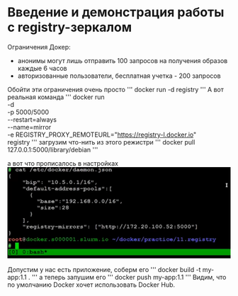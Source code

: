 # Введение и демонстрация работы с registry-зеркалом

Ограничения Докер:
- анонимы могут лишь отправить 100 запросов на получения образов каждые 6 часов
- авторизованные пользователи, бесплатная учетка - 200 запросов

Обойти эти ограничения очень просто
'''
docker run -d registry
'''
А вот реальная команда
'''
docker run \
    -d \
    -p 5000/5000 \
    --restart=always \
    --name=mirror \
    -e REGISTRY_PROXY_REMOTEURL="https://registry-l.docker.io" \
    registry
'''
загрузим что-нить из этого режистри
'''
docker pull 127.0.0.1:5000/library/debian
'''

а вот что прописалось в настройках
![damon_json](img/damon_json.png)

Допустим у нас есть приложение, соберм его
'''
docker build -t my-app:1.1 .
'''
а теперь запушим его
'''
docker push my-app:1.1
'''
Видим, что по умолчанию Docker хочет использовать Docker Hub.

